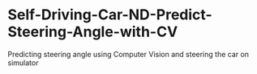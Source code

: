 # Self-Driving-Car-ND-Predict-Steering-Angle-with-CV
Predicting steering angle using Computer Vision and steering the car on simulator

